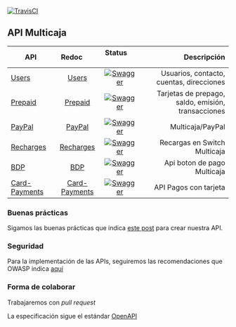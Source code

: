 [![TravisCI](https://travis-ci.org/Multicaja/api.svg?branch=master)](https://travis-ci.org/Multicaja/api/)
 
## API Multicaja

| API | Redoc        | Status        | Descripción |
| ---------- |:-------------:|:-------------:|------------:|
| [Users](https://multicaja.github.io/api/api-users.html) | [Users](https://multicaja.github.io/api/api-users-redoc.html) | [![Swagger](http://online.swagger.io/validator?url=https://raw.githubusercontent.com/Multicaja/api/master/api-users.yml)](https://raw.githubusercontent.com/Multicaja/api/master/api-users.yml) | Usuarios, contacto, cuentas, direcciones |
| [Prepaid](https://multicaja.github.io/api/api-prepaid.html) | [Prepaid](https://multicaja.github.io/api/api-prepaid-redoc.html)| [![Swagger](http://online.swagger.io/validator?url=https://raw.githubusercontent.com/Multicaja/api/master/api-prepaid.yml)](https://raw.githubusercontent.com/Multicaja/api/master/api-prepaid.yml) | Tarjetas de prepago, saldo, emisión, transacciones |
| [PayPal](https://multicaja.github.io/api/api-paypal.html) | [PayPal](https://multicaja.github.io/api/api-paypal-redoc.html)| [![Swagger](http://online.swagger.io/validator?url=https://raw.githubusercontent.com/Multicaja/api/master/api-paypal.yml)](https://raw.githubusercontent.com/Multicaja/api/master/api-paypal.yml) | Multicaja/PayPal |
| [Recharges](https://multicaja.github.io/api/api-recharges.html) | [Recharges](https://multicaja.github.io/api/api-recharges-redoc.html) | [![Swagger](http://online.swagger.io/validator?url=https://raw.githubusercontent.com/Multicaja/api/master/api-recharges.yml)](https://raw.githubusercontent.com/Multicaja/api/master/api-recharges.yml) | Recargas en Switch Multicaja|
| [BDP](https://multicaja.github.io/api/api-bdp.html) | [BDP](https://multicaja.github.io/api/api-bdp-redoc.html) | [![Swagger](http://online.swagger.io/validator?url=https://raw.githubusercontent.com/Multicaja/api/master/api-bdp.yml)](https://raw.githubusercontent.com/Multicaja/api/master/api-bdp.yml) | Api boton de pago Multicaja|
| [Card-Payments](https://multicaja.github.io/api/api-card-payments.html) | [Card-Payments](https://multicaja.github.io/api/api-card-payments-redoc.html) | [![Swagger](http://online.swagger.io/validator?url=https://raw.githubusercontent.com/Multicaja/api/master/api-card-payments.yml)](https://raw.githubusercontent.com/Multicaja/api/master/api-card-payments.yml) | API Pagos con tarjeta|

### Buenas prácticas

Sigamos las buenas prácticas que indica [este post](http://www.vinaysahni.com/best-practices-for-a-pragmatic-restful-api) para crear nuestra API.

### Seguridad

Para la implementación de las APIs, seguiremos las recomendaciones que OWASP indica [aquí](https://www.owasp.org/index.php/REST_Security_Cheat_Sheet)

### Forma de colaborar

Trabajaremos con *pull request*

La especificación sigue el estándar [OpenAPI](https://github.com/OAI/OpenAPI-Specification/blob/master/README.md)
